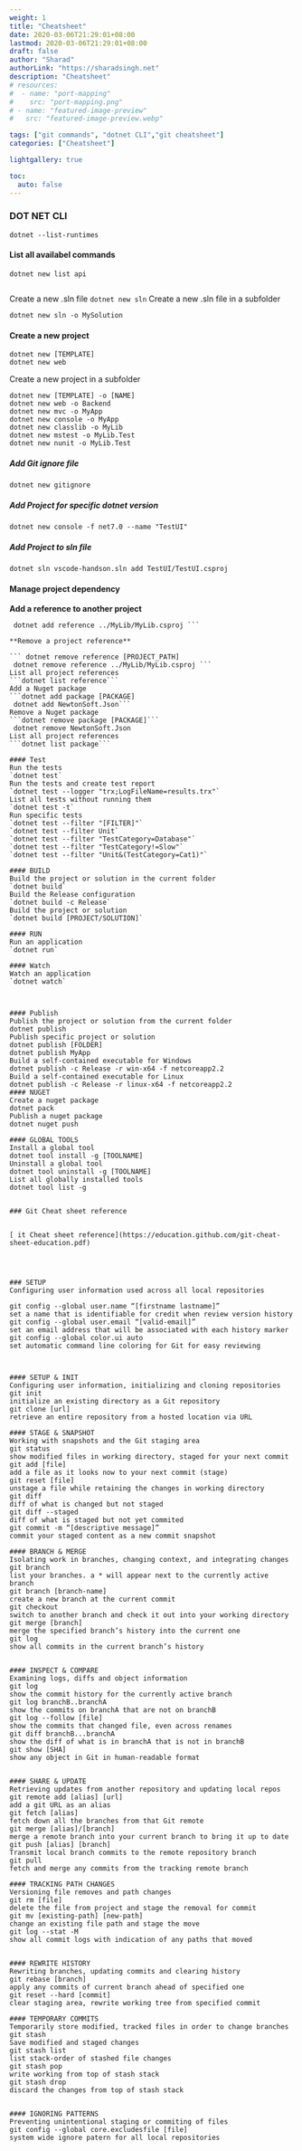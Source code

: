```yaml
---
weight: 1
title: "Cheatsheet"
date: 2020-03-06T21:29:01+08:00
lastmod: 2020-03-06T21:29:01+08:00
draft: false
author: "Sharad"
authorLink: "https://sharadsingh.net"
description: "Cheatsheet"
# resources:
#  - name: "port-mapping"
#    src: "port-mapping.png"
# - name: "featured-image-preview"
#   src: "featured-image-preview.webp"

tags: ["git commands", "dotnet CLI","git cheatsheet"]
categories: ["Cheatsheet"]

lightgallery: true

toc:
  auto: false
---
```

### DOT NET CLI

``` dotnet --list-runtimes ```

#### List all availabel commands
```dotnet new list api```

```dotnet new webapi -n YourApiName
```

Create a new .sln file
``` dotnet new sln ```
Create a new .sln file in a subfolder

```
dotnet new sln -o MySolution
```

#### Create a new project

```
dotnet new [TEMPLATE]
dotnet new web
```

Create a new project in a subfolder

```
dotnet new [TEMPLATE] -o [NAME]
dotnet new web -o Backend
dotnet new mvc -o MyApp
dotnet new console -o MyApp
dotnet new classlib -o MyLib
dotnet new mstest -o MyLib.Test
dotnet new nunit -o MyLib.Test
```

##### Add Git ignore file

``` dotnet new gitignore ```

##### Add Project for specific dotnet version

``` dotnet new console -f net7.0 --name "TestUI" ```

##### Add Project to sln file

``` dotnet sln vscode-handson.sln add TestUI/TestUI.csproj ```

#### Manage project dependency

**Add a reference to another project**

``` dotnet add reference [PROJECT_PATH]
 dotnet add reference ../MyLib/MyLib.csproj ```

**Remove a project reference**

``` dotnet remove reference [PROJECT_PATH] 
 dotnet remove reference ../MyLib/MyLib.csproj ```
List all project references
```dotnet list reference```
Add a Nuget package
```dotnet add package [PACKAGE] 
 dotnet add NewtonSoft.Json```
Remove a Nuget package
```dotnet remove package [PACKAGE]```
 dotnet remove NewtonSoft.Json 
List all project references
```dotnet list package```

#### Test
Run the tests
`dotnet test`
Run the tests and create test report
`dotnet test --logger "trx;LogFileName=results.trx"`
List all tests without running them
`dotnet test -t`
Run specific tests
`dotnet test --filter "[FILTER]"`
`dotnet test --filter Unit`
`dotnet test --filter "TestCategory=Database"`
`dotnet test --filter "TestCategory!=Slow"`
`dotnet test --filter "Unit&(TestCategory=Cat1)"`

#### BUILD
Build the project or solution in the current folder
`dotnet build`
Build the Release configuration
`dotnet build -c Release`
Build the project or solution
`dotnet build [PROJECT/SOLUTION]`

#### RUN
Run an application
`dotnet run`

#### Watch
Watch an application
`dotnet watch`



#### Publish
Publish the project or solution from the current folder
dotnet publish
Publish specific project or solution
dotnet publish [FOLDER]
dotnet publish MyApp
Build a self-contained executable for Windows
dotnet publish -c Release -r win-x64 -f netcoreapp2.2
Build a self-contained executable for Linux
dotnet publish -c Release -r linux-x64 -f netcoreapp2.2
#### NUGET
Create a nuget package
dotnet pack
Publish a nuget package
dotnet nuget push

#### GLOBAL TOOLS
Install a global tool
dotnet tool install -g [TOOLNAME]
Uninstall a global tool
dotnet tool uninstall -g [TOOLNAME]
List all globally installed tools
dotnet tool list -g


### Git Cheat sheet reference


[ it Cheat sheet reference](https://education.github.com/git-cheat-sheet-education.pdf)
 



### SETUP
Configuring user information used across all local repositories

git config --global user.name “[firstname lastname]”
set a name that is identifiable for credit when review version history
git config --global user.email “[valid-email]”
set an email address that will be associated with each history marker
git config --global color.ui auto
set automatic command line coloring for Git for easy reviewing



#### SETUP & INIT
Configuring user information, initializing and cloning repositories
git init
initialize an existing directory as a Git repository
git clone [url]
retrieve an entire repository from a hosted location via URL

#### STAGE & SNAPSHOT
Working with snapshots and the Git staging area
git status
show modified files in working directory, staged for your next commit
git add [file]
add a file as it looks now to your next commit (stage)
git reset [file]
unstage a file while retaining the changes in working directory
git diff
diff of what is changed but not staged
git diff --staged
diff of what is staged but not yet commited
git commit -m “[descriptive message]”
commit your staged content as a new commit snapshot

#### BRANCH & MERGE
Isolating work in branches, changing context, and integrating changes
git branch
list your branches. a * will appear next to the currently active branch
git branch [branch-name]
create a new branch at the current commit
git checkout
switch to another branch and check it out into your working directory
git merge [branch]
merge the specified branch’s history into the current one
git log
show all commits in the current branch’s history


#### INSPECT & COMPARE
Examining logs, diffs and object information
git log
show the commit history for the currently active branch
git log branchB..branchA
show the commits on branchA that are not on branchB
git log --follow [file]
show the commits that changed file, even across renames
git diff branchB...branchA
show the diff of what is in branchA that is not in branchB
git show [SHA]
show any object in Git in human-readable format


#### SHARE & UPDATE
Retrieving updates from another repository and updating local repos
git remote add [alias] [url]
add a git URL as an alias
git fetch [alias]
fetch down all the branches from that Git remote
git merge [alias]/[branch]
merge a remote branch into your current branch to bring it up to date
git push [alias] [branch]
Transmit local branch commits to the remote repository branch
git pull
fetch and merge any commits from the tracking remote branch

#### TRACKING PATH CHANGES
Versioning file removes and path changes
git rm [file]
delete the file from project and stage the removal for commit
git mv [existing-path] [new-path]
change an existing file path and stage the move
git log --stat -M
show all commit logs with indication of any paths that moved


#### REWRITE HISTORY
Rewriting branches, updating commits and clearing history
git rebase [branch]
apply any commits of current branch ahead of specified one
git reset --hard [commit]
clear staging area, rewrite working tree from specified commit

#### TEMPORARY COMMITS
Temporarily store modified, tracked files in order to change branches
git stash
Save modified and staged changes
git stash list
list stack-order of stashed file changes
git stash pop
write working from top of stash stack
git stash drop
discard the changes from top of stash stack


#### IGNORING PATTERNS
Preventing unintentional staging or commiting of files
git config --global core.excludesfile [file]
system wide ignore patern for all local repositories
